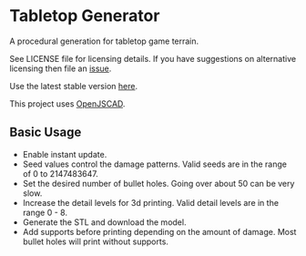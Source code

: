 # Tabletop Generator

A procedural generation for tabletop game terrain.

See LICENSE file for licensing details. If you have suggestions on alternative licensing then file an [issue](https://github.com/eaterofpies/tabletopgenerator/issues).

Use the latest stable version [here](https://eaterofpies.github.io/tabletopgen/).

This project uses [OpenJSCAD](https://github.com/jscad/OpenJSCAD.org).

## Basic Usage

- Enable instant update.
- Seed values control the damage patterns. Valid seeds are in the range of 0 to 2147483647.
- Set the desired number of bullet holes. Going over about 50 can be very slow.
- Increase the detail levels for 3d printing. Valid detail levels are in the range 0 - 8.
- Generate the STL and download the model.
- Add supports before printing depending on the amount of damage. Most bullet holes will print without supports.
